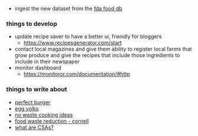 
- ingest the new dataset from the [fda food db](https://fdc.nal.usda.gov/download-datasets.html)

### things to develop
- update recipe saver to have a better ui, friendly for bloggers
	- https://www.recipesgenerator.com/start
- contact local magazines and give them ability to register local farms that grow produce and give the recipes that include those ingredients to include in their newspaper
- monitor dashboard
	- https://monitoror.com/documentation/#http

### things to write about
- [perfect burger](https://www.youtube.com/watch?v=ZorUPMeKgh0)
- [egg yolks](https://www.youtube.com/watch?v=KL4PDa6PpLQ)
- [no waste cooking ideas](https://savethefood.com/recipeslisting/scraps?id=24)
- [food waste reduction - cornell](https://ccetompkins.org/food/healthy-people-healthy-planet/food-waste-reduction)
- [what are CSAs?](https://eatlocalfirst.org/csa/)

